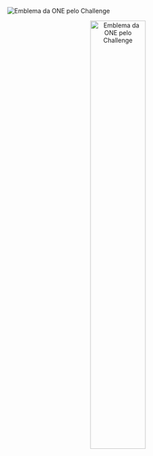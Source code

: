 ![Emblema da ONE pelo Challenge](https://cdn1.gnarususercontent.com.br/6/409216/ff043987-239b-4661-bdb1-7f4ca6092c48.png)
<center><img src="https://cdn1.gnarususercontent.com.br/6/409216/ff043987-239b-4661-bdb1-7f4ca6092c48.png" alt="Emblema da ONE pelo Challenge" width="50%"></center>



